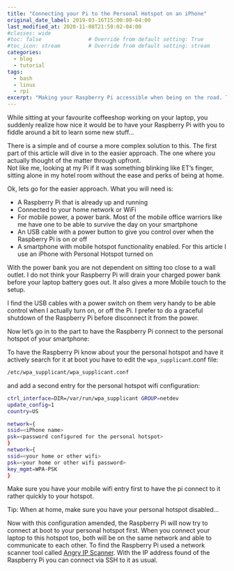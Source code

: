 ```yaml
---
title: "Connecting your Pi to the Personal Hotspot on an iPhone"
original_date_label: 2019-03-16T15:00:00-04:00
last_modified_at: 2020-11-08T21:50:02-04:00
#classes: wide
#toc: false               # Override from default setting: True
#toc_icon: stream         # Override from default setting: stream
categories:
  - blog
  - tutorial
tags:
  - bash
  - linux
  - rpi
excerpt: "Making your Raspberry Pi accessible when being on the road. This article will explain how to connect to your iPhone Hotspot"
---
```


While sitting at your favourite coffeeshop working on your laptop, you suddenly realize how nice it would be to have your Raspberry Pi with you to fiddle around a bit to learn some new stuff…

There is a simple and of course a more complex solution to this. The first part of this article will dive in to the easier approach. The one where you actually thought of the matter through upfront.  
Not like me, looking at my Pi if it was something blinking like ET’s finger, sitting alone in my hotel room without the ease and perks of being at home.

Ok, lets go for the easier approach. What you will need is:

* A Raspberry Pi that is already up and running
* Connected to your home network or WiFi
* For mobile power, a power bank. Most of the mobile office warriors like me have one to be able to survive the day on your smartphone
* An USB cable with a power button to give you control over when the Raspberry Pi is on or off
* A smartphone with mobile hotspot functionality enabled. For this article I use an iPhone with Personal Hotspot turned on

With the power bank you are not dependent on sitting too close to a wall outlet. I do not think your Raspberry Pi will drain your charged power bank before your laptop battery goes out. It also gives a more Mobile touch to the setup.

I find the USB cables with a power switch on them very handy to be able control when I actually turn on, or off the Pi. I prefer to do a graceful shutdown of the Raspberry Pi before disconnect it from the power.

Now let’s go in to the part to have the Raspberry Pi connect to the personal hotspot of your smartphone:

To have the Raspberry Pi know about your the personal hotspot and have it actively search for it at boot you have to edit the `wpa_supplicant`.conf file:

```bash
/etc/wpa_supplicant/wpa_supplicant.conf
```

and add a second entry for the personal hotspot wifi configuration:

```bash
ctrl_interface=DIR=/var/run/wpa_supplicant GROUP=netdev
update_config=1
country=US

network={
ssid=<iPhone name>
psk=<password configured for the personal hotspot>
}
network={
ssid=<your home or other wifi>
psk=<your home or other wifi password>
key_mgmt=WPA-PSK
}
```

Make sure you have your mobile wifi entry first to have the pi connect to it rather quickly to your hotspot.

Tip: When at home, make sure you have your personal hotspot disabled…

Now with this configuration amended, the Raspberry Pi will now try to connect at boot to your personal hotspot first. When you connect your laptop to this hotspot too, both will be on the same network and able to communicate to each other. To find the Raspberry Pi used a network scanner tool called [Angry IP Scanner]. With the IP address found of the Raspberry Pi you can connect via SSH to it as usual.



[Angry IP Scanner]: https://angryip.org/download
